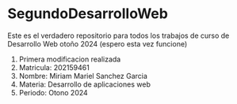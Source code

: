 # SegundoDesarrolloWeb
Este es el verdadero repositorio para todos los trabajos de curso de Desarrollo Web otoño 2024 (espero esta vez funcione)
1. Primera modificacion realizada
2. Matricula: 202159461
3. Nombre: Miriam Mariel Sanchez Garcia
4. Materia: Desarrollo de aplicaciones web
5. Periodo: Otono 2024
